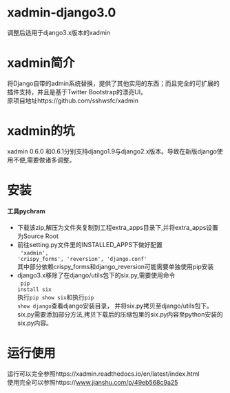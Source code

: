 # xadmin-django3.0
 调整后适用于django3.x版本的xadmin <br>

# xadmin简介
 将Django自带的admin系统替换，提供了其他实用的东西；而且完全的可扩展的插件支持，并且是基于Twitter Bootstrap的漂亮UI。<br>
 原项目地址https://github.com/sshwsfc/xadmin

# xadmin的坑
 xadmin 0.6.0 和0.6.1分别支持django1.9与django2.x版本。导致在新版django使用不便,需要做诸多调整。<br>
# 安装
#### 工具pychram
 - 下载该zip,解压为文件夹复制到工程extra_apps目录下,并将extra_apps设置为Source Root<br>
 - 前往setting.py文件里的INSTALLED_APPS下做好配置<br><code>
 'xadmin',
    'crispy_forms',
    'reversion',
    'django.conf'
 </code><br>
 其中部分依赖crispy_forms和django_reversion可能需要单独使用pip安装
 - django3.x移除了在django/utils包下的six.py,需要使用命令<br><code>
  pip install six
 </code><br>
 执行<code>pip show six</code>和执行<code>pip show django</code>查看django安装目录，
 并将six.py拷贝至django/utils包下。six.py需要添加部分方法,拷贝下载后的压缩包里的six.py内容至python安装的six.py内容。
# 运行使用
运行可以完全参照https://xadmin.readthedocs.io/en/latest/index.html  
使用完全可以参照https://www.jianshu.com/p/49eb568c9a25